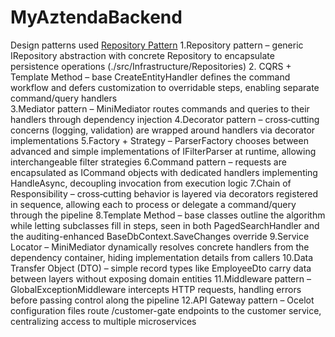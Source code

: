 # MyAztendaBackend
Design patterns used [Repository Pattern](.Shared/Repositories/Abstractions/IRepository.cs)
1.Repository pattern – generic IRepository<T> abstraction with concrete Repository<T> to encapsulate persistence operations (./src/Infrastructure/Repositories)
2. CQRS + Template Method – base CreateEntityHandler defines the command workflow and defers customization to overridable steps, enabling separate command/query handlers   
3.Mediator pattern – MiniMediator routes commands and queries to their handlers through dependency injection
4.Decorator pattern – cross‑cutting concerns (logging, validation) are wrapped around handlers via decorator implementations
5.Factory + Strategy – ParserFactory chooses between advanced and simple implementations of IFilterParser<TEntity> at runtime, allowing interchangeable filter strategies
6.Command pattern – requests are encapsulated as ICommand objects with dedicated handlers implementing HandleAsync, decoupling invocation from execution logic
7.Chain of Responsibility – cross‑cutting behavior is layered via decorators registered in sequence, allowing each to process or delegate a command/query through the pipeline
8.Template Method – base classes outline the algorithm while letting subclasses fill in steps, seen in both PagedSearchHandler and the auditing-enhanced BaseDbContext.SaveChanges override
9.Service Locator – MiniMediator dynamically resolves concrete handlers from the dependency container, hiding implementation details from callers
10.Data Transfer Object (DTO) – simple record types like EmployeeDto carry data between layers without exposing domain entities
11.Middleware pattern – GlobalExceptionMiddleware intercepts HTTP requests, handling errors before passing control along the pipeline
12.API Gateway pattern – Ocelot configuration files route /customer-gate endpoints to the customer service, centralizing access to multiple microservices
